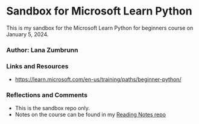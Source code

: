 # Sandbox for Microsoft Learn Python 

This is my sandbox for the Microsoft Learn Python for beginners course on January 5, 2024.

### Author: Lana Zumbrunn

### Links and Resources

* https://learn.microsoft.com/en-us/training/paths/beginner-python/


### Reflections and Comments
* This is the sandbox repo only. 
* Notes on the course can be found in my [Reading Notes repo](https://github.com/lana-z/reading-notes/blob/main/401/401-00-python.md)
